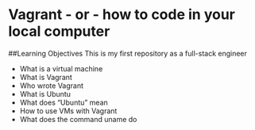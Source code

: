 # Vagrant - or - how to code in your local computer
##Learning Objectives
This is my first repository as a full-stack engineer
* What is a virtual machine
* What is Vagrant
* Who wrote Vagrant
* What is Ubuntu
* What does “Ubuntu” mean
* How to use VMs with Vagrant
* What does the command uname do
